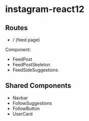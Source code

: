 # instagram-react12

## Routes

- / (feed page)

Component:

- FeedPost
- FeedPostSkeleton
- FeedSideSuggestions

## Shared Components

- Navbar
- FollowSuggestions
- FollowButton
- UserCard